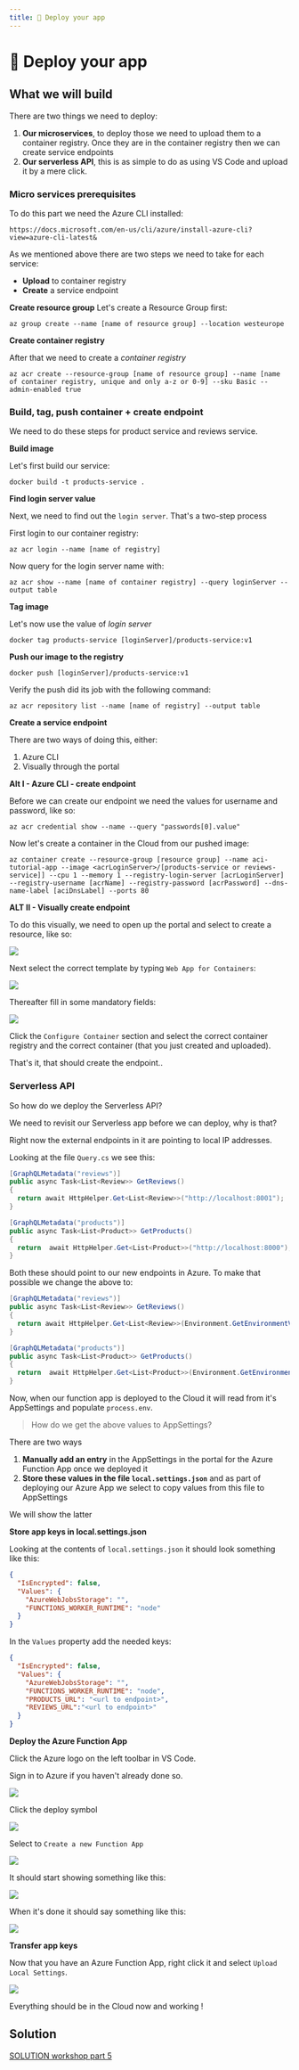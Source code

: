 ```yaml
---
title: 🚀 Deploy your app
---
```


# 🚀 Deploy your app

## What we will build

There are two things we need to deploy:

1. **Our microservices**, to deploy those we need to upload them to a container registry. Once they are in the container registry then we can create service endpoints
2. **Our serverless API**, this is as simple to do as using VS Code and upload it by a mere click. 

### Micro services prerequisites

To do this part we need the Azure CLI installed:

```
https://docs.microsoft.com/en-us/cli/azure/install-azure-cli?view=azure-cli-latest&
```

As we mentioned above there are two steps we need to take for each service:

- **Upload** to container registry
- **Create** a service endpoint

**Create resource group**
Let's create a Resource Group first:

```
az group create --name [name of resource group] --location westeurope
```

**Create container registry**

After that we need to create a *container registry*

```
az acr create --resource-group [name of resource group] --name [name of container registry, unique and only a-z or 0-9] --sku Basic --admin-enabled true
```

### Build, tag, push container + create endpoint

We need to do these steps for product service and reviews service.

**Build image**

Let's first build our service:

```
docker build -t products-service .
```

**Find login server value**

Next, we need to find out the `login server`. That's a two-step process

First login to our container registry:

```
az acr login --name [name of registry]
```

Now query for the login server name with:

```
az acr show --name [name of container registry] --query loginServer --output table
```

**Tag image**

Let's now use the value of *login server*

```
docker tag products-service [loginServer]/products-service:v1
```

**Push our image to the registry**

```
docker push [loginServer]/products-service:v1
```

Verify the push did its job with the following command:

```
az acr repository list --name [name of registry] --output table
```

**Create a service endpoint**

There are two ways of doing this, either:

1. Azure CLI
2. Visually through the portal

**Alt I - Azure CLI  - create endpoint**

Before we can create our endpoint we need the values for username and password, like so:

```
az acr credential show --name --query "passwords[0].value"
```

Now let's create a container in the Cloud from our pushed image:

```
az container create --resource-group [resource group] --name aci-tutorial-app --image <acrLoginServer>/[products-service or reviews-service]] --cpu 1 --memory 1 --registry-login-server [acrLoginServer] --registry-username [acrName] --registry-password [acrPassword] --dns-name-label [aciDnsLabel] --ports 80
```

**ALT II - Visually create endpoint**

To do this visually, we need to open up the portal and select to create a resource, like so:

![](https://thepracticaldev.s3.amazonaws.com/i/m3u7ox70e1hnfcvfl269.png)

Next select the correct template by typing `Web App for Containers`:

![](https://thepracticaldev.s3.amazonaws.com/i/tbho3zfew4auk5789dot.png)

Thereafter fill in some mandatory fields:

![](https://thepracticaldev.s3.amazonaws.com/i/hv4tjrud8dhybgav21ld.png)

Click the `Configure Container` section and select the correct container registry and the correct container (that you just created and uploaded).

That's it, that should create the endpoint..

### Serverless API

So how do we deploy the Serverless API?

We need to revisit our Serverless app before we can deploy, why is that? 

Right now the external endpoints in it are pointing to local IP addresses.

Looking at the file `Query.cs` we see this:

```csharp
[GraphQLMetadata("reviews")]
public async Task<List<Review>> GetReviews()
{
  return await HttpHelper.Get<List<Review>>("http://localhost:8001");
}

[GraphQLMetadata("products")]
public async Task<List<Product>> GetProducts()
{
  return  await HttpHelper.Get<List<Product>>("http://localhost:8000");
}
```

Both these should point to our new endpoints in Azure. To make that possible we change the above to:

```csharp
[GraphQLMetadata("reviews")]
public async Task<List<Review>> GetReviews()
{
  return await HttpHelper.Get<List<Review>>(Environment.GetEnvironmentVariable("REVIEWS_URL", EnvironmentVariableTarget.Process));
}

[GraphQLMetadata("products")]
public async Task<List<Product>> GetProducts()
{
  return  await HttpHelper.Get<List<Product>>(Environment.GetEnvironmentVariable("PRODUCTS_URL", EnvironmentVariableTarget.Process));
}
```

Now, when our function app is deployed to the Cloud it will read from it's AppSettings and populate `process.env`.

> How do we get the above values to AppSettings?

There are two ways

1. **Manually add an entry** in the AppSettings in the portal for the Azure Function App once we deployed it
2. **Store these values in the file `local.settings.json`** and as part of deploying our Azure App we select to copy values from this file to AppSettings

We will show the latter

**Store app keys in local.settings.json**

Looking at the contents of `local.settings.json` it should look something like this:

```json
{
  "IsEncrypted": false,
  "Values": {
    "AzureWebJobsStorage": "",
    "FUNCTIONS_WORKER_RUNTIME": "node"
  }
}
```

In the `Values` property add the needed keys:

```json
{
  "IsEncrypted": false,
  "Values": {
    "AzureWebJobsStorage": "",
    "FUNCTIONS_WORKER_RUNTIME": "node",
    "PRODUCTS_URL": "<url to endpoint>",
    "REVIEWS_URL":"<url to endpoint>"
  }
}
```

**Deploy the Azure Function App**

Click the Azure logo on the left toolbar in VS Code.

Sign in to Azure if you haven't already done so.

![](https://thepracticaldev.s3.amazonaws.com/i/0485qfd86jawp4c9blx3.png)

Click the deploy symbol

![](https://thepracticaldev.s3.amazonaws.com/i/p07g5173lrpvuwuusvi0.png)

Select to `Create a new Function App`

![](https://thepracticaldev.s3.amazonaws.com/i/feovtte58st3x1l1byez.png)

It should start showing something like this:

![](https://thepracticaldev.s3.amazonaws.com/i/sx350ke8d6u820s8kycn.png)

When it's done it should say something like this:

![](https://thepracticaldev.s3.amazonaws.com/i/7nis5z0xk4fcyv2y6dnm.png)

**Transfer app keys**

Now that you have an Azure Function App, right click it and select `Upload Local Settings`.

![](https://thepracticaldev.s3.amazonaws.com/i/yw4d7m5d02nneh1a4ro3.png)


Everything should be in the Cloud now and working !

## Solution

[SOLUTION workshop part 5](https://github.com/softchris/graphql-workshop-dotnet/tree/master/part5)